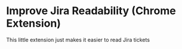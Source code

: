 # Improve Jira Readability (Chrome Extension)

This little extension just makes it easier to read Jira tickets
